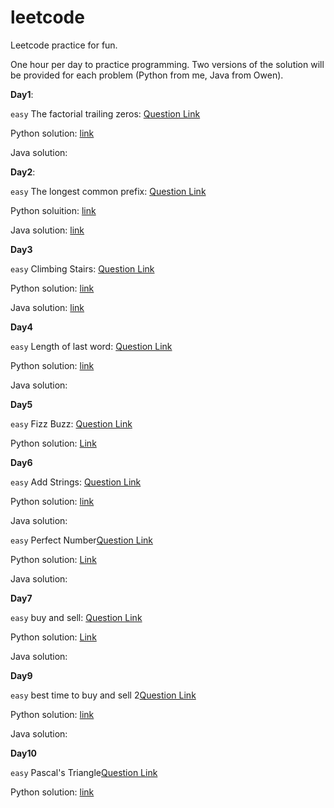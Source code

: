 # leetcode

Leetcode practice for fun.

One hour per day to practice programming. Two versions of the solution will be provided for each problem (Python from me, Java from Owen).

**Day1**:

`easy` The factorial trailing zeros: [Question Link](https://leetcode.com/problems/factorial-trailing-zeroes/)

Python solution: [link](Python/D1-easy172.py)

Java solution:


**Day2**:

`easy` The longest common prefix: [Question Link](https://leetcode.com/problems/longest-common-prefix/)

Python soluition: [link](Python/D2-easy14.py)

Java solution: [link](Java/LongestCommonPrefix.java)

**Day3**

`easy` 	Climbing Stairs: [Question Link](https://leetcode.com/problems/climbing-stairs/)

Python solution: [link](Python/D3-easy70.py)

Java solution: [link]()


**Day4**

`easy` Length of last word: [Question Link](https://leetcode.com/problems/length-of-last-word/)

Python solution: [link](Python/D4-easy58.py)

Java solution:

**Day5**

`easy` Fizz Buzz: [Question Link](https://leetcode.com/problems/fizz-buzz/)

Python solution: [Link](Python/D5-easy412.py)

**Day6**

`easy`  Add Strings: [Question Link](https://leetcode.com/problems/add-strings/)

Python solution: [link](Python/D6-easy415.py)

Java solution:

`easy` Perfect Number[Question Link](https://leetcode.com/problems/perfect-number/)

Python solution: [Link](Python/D6-easy507.py)

Java solution:

**Day7**

`easy` buy and sell: [Question Link](https://leetcode.com/problems/best-time-to-buy-and-sell-stock/)

Python solution: [Link](Python/D7-easy121.py)

Java solution:



**Day9**

`easy` best time to buy and sell 2[Question Link](https://leetcode.com/problems/best-time-to-buy-and-sell-stock-ii/)

Python solution: [link](Python/D9-easy122.py)

Java solution:


**Day10**

`easy` Pascal's Triangle[Question Link](https://leetcode.com/problems/pascals-triangle/)

Python solution: [link](Python/D10-easy118.py)


